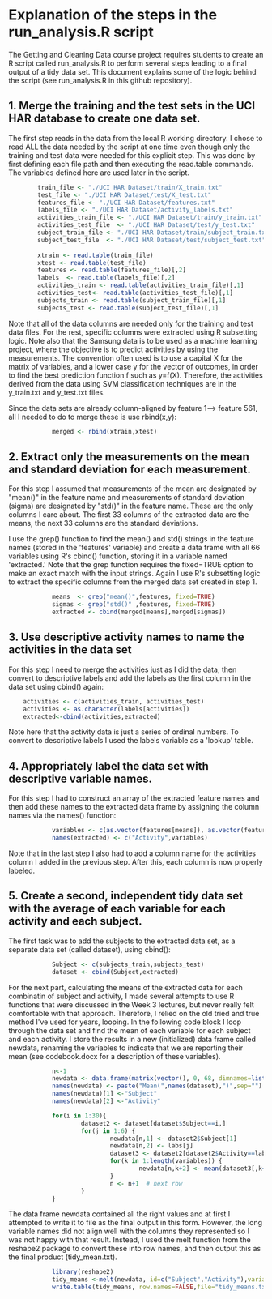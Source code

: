 # Explanation of the steps in the run\_analysis.R script

The Getting and Cleaning Data course project requires students to create
an R script called run\_analysis.R to perform several steps leading to a
final output of a tidy data set. This document explains some of the
logic behind the script (see run\_analysis.R in this github repository).

## 1. Merge the training and the test sets in the UCI HAR database to create one data set.

The first step reads in the data from the local R working directory. I
chose to read ALL the data needed by the script at one time even though
only the training and test data were needed for this explicit step. This
was done by first defining each file path and then executing the
read.table commands. The variables defined here are used later in the
script.
```r
        train_file <- "./UCI HAR Dataset/train/X_train.txt"
        test_file <- "./UCI HAR Dataset/test/X_test.txt"
        features_file <- "./UCI HAR Dataset/features.txt"
        labels_file <- "./UCI HAR Dataset/activity_labels.txt"
        activities_train_file <- "./UCI HAR Dataset/train/y_train.txt"
        activities_test_file  <- "./UCI HAR Dataset/test/y_test.txt"
        subject_train_file <- "./UCI HAR Dataset/train/subject_train.txt"
        subject_test_file  <- "./UCI HAR Dataset/test/subject_test.txt"
            
        xtrain <- read.table(train_file)
        xtest <- read.table(test_file)
        features <- read.table(features_file)[,2]      
        labels  <- read.table(labels_file)[,2]          
        activities_train <- read.table(activities_train_file)[,1]
        activities_test<- read.table(activities_test_file)[,1]
        subjects_train <- read.table(subject_train_file)[,1]
        subjects_test <- read.table(subject_test_file)[,1]
```

Note that all of the data columns are needed only for the training and
test data files. For the rest, specific columns were extracted using R
subsetting logic. Note also that the Samsung data is to be used as a
machine learning project, where the objective is to predict activities
by using the measurements. The convention often used is to use a capital
X for the matrix of variables, and a lower case y for the vector of
outcomes, in order to find the best prediction function f such as
y=f(X). Therefore, the activities derived from the data using SVM
classification techniques are in the y\_train.txt and y\_test.txt files.

Since the data sets are already column-aligned by feature 1--\> feature
561, all I needed to do to merge these is use rbind(x,y):

```r
            merged <- rbind(xtrain,xtest)
```

## 2. Extract only the measurements on the mean and standard deviation for each measurement.

For this step I assumed that measurements of the mean are designated by
"mean()" in the feature name and measurements of standard deviation
(sigma) are designated by "std()" in the feature name. These are the
only columns I care about. The first 33 columns of the extracted data
are the means, the next 33 columns are the standard deviations.

I use the grep() function to find the mean() and std() strings in the
feature names (stored in the 'features' variable) and create a data
frame with all 66 variables using R's cbind() function, storing it in a
variable named 'extracted.' Note that the grep function requires the
fixed=TRUE option to make an exact match with the input strings. Again I
use R's subsetting logic to extract the specific columns from the merged
data set created in step 1.

```r
            means  <- grep("mean()",features, fixed=TRUE)
            sigmas <- grep("std()" ,features, fixed=TRUE)
            extracted <- cbind(merged[means],merged[sigmas])
```

## 3. Use descriptive activity names to name the activities in the data set

For this step I need to merge the activities just as I did the data,
then convert to descriptive labels and add the labels as the first
column in the data set using cbind() again:

```r
	activities <- c(activities_train, activities_test)
	activities <- as.character(labels[activities])
	extracted<-cbind(activities,extracted)
```

Note here that the activity data is just a series of ordinal numbers. To
convert to descriptive labels I used the labels variable as a 'lookup'
table.

## 4. Appropriately label the data set with descriptive variable names.

For this step I had to construct an array of the extracted feature
names and then add these names to the extracted data frame by assigning
the column names via the names() function:

```r
            variables <- c(as.vector(features[means]), as.vector(features[sigmas]))  
            names(extracted) <- c("Activity",variables)
```

Note that in the last step I also had to add a column name for the
activities column I added in the previous step. After this, each column
is now properly labeled.

## 5. Create a second, independent tidy data set with the average of each variable for each activity and each subject.

The first task was to add the subjects to the extracted data set, as a
separate data set (called dataset), using cbind():

```r
            Subject <- c(subjects_train,subjects_test)
            dataset <- cbind(Subject,extracted)
```

For the next part, calculating the means of the extracted data for each
combinatin of subject and activity, I made several attempts to use
R functions that were discussed in the Week 3 lectures, but never really
felt comfortable with that approach. Therefore, I relied on the old
tried and true method I've used for years, looping. In the following code
block I loop through the data set and find the mean of each variable for
each subject and each activity. I store the results in a new
(initialized) data frame called newdata, renaming the variables to
indicate that we are reporting their mean (see codebook.docx for a
description of these variables).

```r
            n<-1
            newdata <- data.frame(matrix(vector(), 0, 68, dimnames=list(c(), character(68))), stringsAsFactors=F)
            names(newdata) <- paste("Mean(",names(dataset),")",sep="")
            names(newdata)[1] <-"Subject"
            names(newdata)[2] <-"Activity"

            for(i in 1:30){
                    dataset2 <- dataset[dataset$Subject==i,]                          # subset by subject i
                    for(j in 1:6) {
                            newdata[n,1] <- dataset2$Subject[1]
                            newdata[n,2] <- labs[j]
                            dataset3 <- dataset2[dataset2$Activity==labels[j],]       # subset by activity j
                            for(k in 1:length(variables)) {
                                    newdata[n,k+2] <- mean(dataset3[,k+2])            # average for this variable
                            }
                            n <- n+1  # next row
                    }
            }
```

The data frame newdata contained all the right values and at first I
attempted to write it to file as the final output in this form. However,
the long variable names did not align well with the columns they
represented so I was not happy with that result. Instead, I used the melt
function from the reshape2 package to convert these into row names, and
then output this as the final product (tidy\_mean.txt).

```r
            library(reshape2)
            tidy_means <-melt(newdata, id=c("Subject","Activity"),variable.name="Variable Name",value.name="Value")
            write.table(tidy_means, row.names=FALSE,file="tidy_means.txt",quote=FALSE)
```